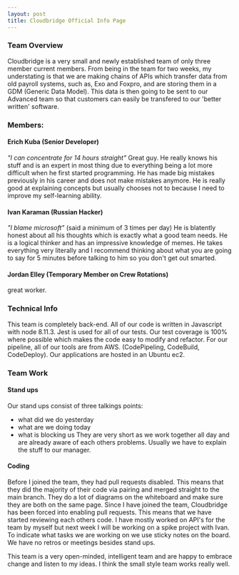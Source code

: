 ```yaml
---
layout: post
title: Cloudbridge Official Info Page
---
```

### Team Overview
Cloudbridge is a very small and newly established team of only three member current members.  From being in the team for two weeks, my understating is that we are making chains of APIs which transfer data from old payroll systems, such as, Exo and Foxpro, and are storing them in a GDM (Generic Data Model).  This data is then going to be sent to our Advanced team so that customers can easily be transfered to our 'better written' software.

### Members:
#### Erich Kuba (Senior Developer)
*"I can concentrate for 14 hours straight"*
Great guy.  He really knows his stuff and is an expert in most thing due to everything being a lot more difficult when he first started programming.  He has made big mistakes previously in his career and does not make mistakes anymore. He is really good at explaining concepts but usually chooses not to because I need to improve my self-learning ability.
#### Ivan Karaman (Russian Hacker)
*"I blame microsoft"* (said a minimum of 3 times per day)
He is blatently honest about all his thoughts which is exactly what a good team needs. He is a logical thinker and has an impressive knowledge of memes.  He takes everything very literally and I recommend thinking about what you are going to say for 5 minutes before talking to him so you don't get out smarted.

#### Jordan Elley (Temporary Member on Crew Rotations)
great worker.

### Technical Info
This team is completely back-end.  All of our code is written in Javascript with node 8.11.3. Jest is used for all of our tests.  Our test coverage is 100% where possible which makes the code easy to modify and refactor.  For our pipeline, all of our tools are from AWS.  (CodePipeling, CodeBuild, CodeDeploy).  Our applications are hosted in an Ubuntu ec2.

### Team Work
#### Stand ups
Our stand ups consist of three talkings points:
* what did we do yesterday 
* what are we doing today
* what is blocking us
They are very short as we work together all day and are already aware of each others problems.  Usually we have to explain the stuff to our manager.

#### Coding
Before I joined the team, they had pull requests disabled. This means that they did the majority of their code via pairing and merged straight to the main branch.  They do a lot of diagrams on the whiteboard and make sure they are both on the same page.  Since I have joined the team, Cloudbridge has been forced into enabling pull requests.  This means that we have started reviewing each others code.  I have mostly worked on API's for the team by myself but next week I will be working on a spike project with Ivan.  To indicate what tasks we are working on we use sticky notes on the board.  We have no retros or meetings besides stand ups.

This team is a very open-minded, intelligent team and are happy to embrace change and listen to my ideas.  I think the small style team works really well.
